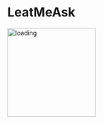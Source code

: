 <h1 align="left">LeatMeAsk</h1>
<img align="center" width="200px" alt="loading" src=".github/preview.gif"  />